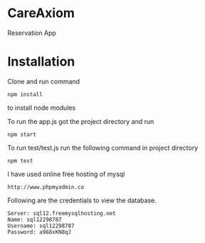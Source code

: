 # CareAxiom
Reservation App

# Installation

Clone and run command

```
npm install
```
to install node modules

To run the app.js got the project directory and run

```
npm start
```

To run test/test.js run the following command in project directory

```
npm test
```

I have used online free hosting of mysql

```
http://www.phpmyadmin.co
```

Following are the credentials to view the database.

```
Server: sql12.freemysqlhosting.net
Name: sql12298787
Username: sql12298787
Password: a968xKN8qJ
```
